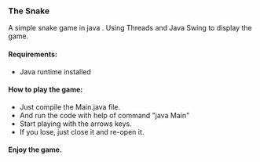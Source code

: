 ﻿### The Snake

A simple snake game in java .
Using Threads and Java Swing to display the game.

#### Requirements:
* Java runtime installed

#### How to play the game:

* Just compile the Main.java file.
* And run the code with help of command "java Main"  
* Start playing with the arrows keys. 
* If you lose, just close it and re-open it.

#### Enjoy the game.

